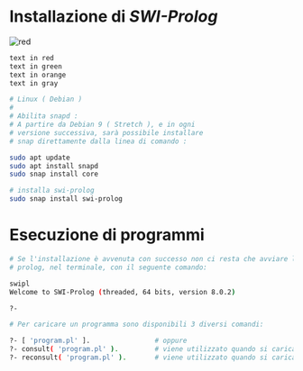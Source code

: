 
# Installazione di *SWI-Prolog*

![red](https://via.placeholder.com/15/f03c15/000000?text=ok)

```diff
text in red
text in green
text in orange
text in gray
```

```bash
# Linux ( Debian )
#
# Abilita snapd :
# A partire da Debian 9 ( Stretch ), e in ogni 
# versione successiva, sarà possibile installare
# snap direttamente dalla linea di comando :

sudo apt update
sudo apt install snapd
sudo snap install core

# installa swi-prolog
sudo snap install swi-prolog
```

# Esecuzione di programmi 

```bash
# Se l'installazione è avvenuta con successo non ci resta che avviare l'interprete
# prolog, nel terminale, con il seguente comando:

swipl 
Welcome to SWI-Prolog (threaded, 64 bits, version 8.0.2)

?- 
```

```bash
# Per caricare un programma sono disponibili 3 diversi comandi:

?- [ 'program.pl' ].                # oppure
?- consult( 'program.pl' ).         # viene utilizzato quando si carica un programma per la prima volta
?- reconsult( 'program.pl' ).       # viene utilizzato quando si carica un programma dopo una correzione
```

